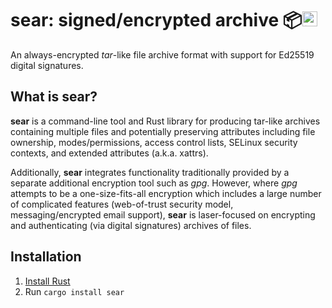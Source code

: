 # sear: signed/encrypted archive 📦<a href="https://www.iqlusion.io"><img src="https://storage.googleapis.com/iqlusion-prod-web-assets/img/logo/iqlusion-rings-sm.png" alt="iqlusion" width="24" height="24"></a>

An always-encrypted *tar*-like file archive format with support for Ed25519
digital signatures.

## What is sear?

**sear** is a command-line tool and Rust library for producing tar-like
archives containing multiple files and potentially preserving attributes
including file ownership, modes/permissions, access control lists,
SELinux security contexts, and extended attributes (a.k.a. xattrs).

Additionally, **sear** integrates functionality traditionally provided by
a separate additional encryption tool such as *gpg*. However, where *gpg*
attempts to be a one-size-fits-all encryption which includes a large number
of complicated features (web-of-trust security model, messaging/encrypted email
support), **sear** is laser-focused on encrypting and authenticating (via
digital signatures) archives of files.

## Installation

1. [Install Rust] 
2. Run `cargo install sear`

[Install Rust]: https://www.rust-lang.org/en-US/install.html
